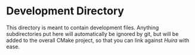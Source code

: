 # Development Directory

This directory is meant to contain development files.  Anything subdirectories put here will automatically be ignored by git, but will be added to the overall CMake project, so that you can link against *Huira* with ease.